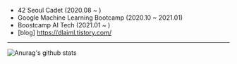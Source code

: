 * 42 Seoul Cadet (2020.08 ~ )
* Google Machine Learning Bootcamp (2020.10 ~ 2021.01)<br>
* Boostcamp AI Tech (2021.01 ~ )<br>
* [blog] https://dlaiml.tistory.com/
***
![Anurag's github stats](https://github-readme-stats.vercel.app/api?username=hectic97&theme=dark&show_icons=true&count_private=true)<br>

